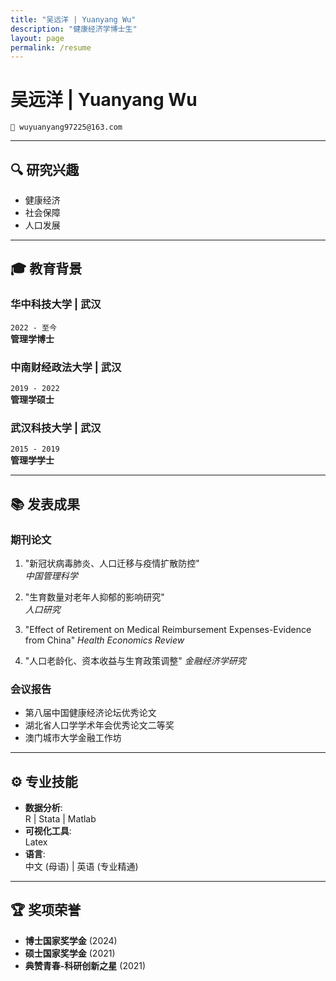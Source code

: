 ```yaml
---
title: "吴远洋 | Yuanyang Wu"
description: "健康经济学博士生"
layout: page
permalink: /resume
---
```


# 吴远洋 | Yuanyang Wu  
`📧 wuyuanyang97225@163.com`  

---

## 🔍 研究兴趣
- 健康经济
- 社会保障
- 人口发展

---

## 🎓 教育背景

### **华中科技大学** | 武汉
`2022 - 至今`  
**管理学博士**  

### **中南财经政法大学** | 武汉
`2019 - 2022`  
**管理学硕士**  

### **武汉科技大学** | 武汉
`2015 - 2019`  
**管理学学士**  

---

## 📚 发表成果

### 期刊论文
1. "新冠状病毒肺炎、人口迁移与疫情扩散防控"  
   *中国管理科学*
   
2. "生育数量对老年人抑郁的影响研究"  
   *人口研究*
   
3. "Effect of Retirement on Medical Reimbursement Expenses-Evidence from
China"
   *Health Economics Review*

4. "人口老龄化、资本收益与生育政策调整"
   *金融经济学研究*

### 会议报告
- 第八届中国健康经济论坛优秀论文
- 湖北省人口学学术年会优秀论文二等奖
- 澳门城市大学金融工作坊

---

## ⚙️ 专业技能
- **数据分析**:  
  R | Stata | Matlab
- **可视化工具**:  
  Latex
- **语言**:  
  中文 (母语) | 英语 (专业精通)

---

## 🏆 奖项荣誉
- **博士国家奖学金** (2024)
- **硕士国家奖学金** (2021)
- **典赞青春-科研创新之星** (2021)
